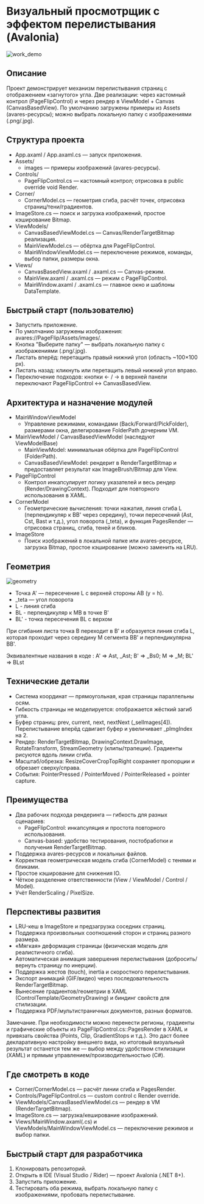 ﻿
# Визуальный просмотрщик с эффектом перелистывания (Avalonia)
![work_demo](./Images/work_demo.webp) 


Описание
----------
Проект демонстрирует механизм перелистывания страниц с отображением «загнутого» угла. Две реализации: через кастомный контрол (PageFlipControl) и через рендер в ViewModel + Canvas (CanvasBasedView). По умолчанию загружены примеры из Assets (avares-ресурсы); можно выбрать локальную папку с изображениями (.png/.jpg).

## Структура проекта
- App.axaml / App.axaml.cs — запуск приложения.
- Assets/
  - images — примеры изображений (avares-ресурсы).
- Controls/
  - PageFlipControl.cs — кастомный контрол; отрисовка в public override void Render.
- Corner/
  - CornerModel.cs — геометрия сгиба, расчёт точек, отрисовка страниц/тени/градиентов.
- ImageStore.cs — поиск и загрузка изображений, простое кэширование Bitmap.
- ViewModels/
  - CanvasBasedViewModel.cs — Canvas/RenderTargetBitmap реализация.
  - MainViewModel.cs — обёртка для PageFlipControl.
  - MainWindowViewModel.cs — переключение режимов, команды, выбор папки, размеры окна.
- Views/
  - CanvasBasedView.axaml / .axaml.cs — Canvas-режим.
  - MainView.axaml / .axaml.cs — режим с PageFlipControl.
  - MainWindow.axaml / .axaml.cs — главное окно и шаблоны DataTemplate.

## Быстрый старт (пользователю)
- Запустить приложение.
- По умолчанию загружены изображения: avares://PageFlip/Assets/images/.
- Кнопка "Выберите папку" — выбрать локальную папку с изображениями (.png/.jpg).
- Листать вперёд: перетащить правый нижний угол (область ~100×100 px).
- Листать назад: кликнуть или перетащить левый нижний угол вправо.
- Переключение подходов: кнопки ← / → в верхней панели переключают PageFlipControl <-> CanvasBasedView.

## Архитектура и назначение модулей
- MainWindowViewModel
  - Управление режимами, командами (Back/Forward/PickFolder), размерами окна, делегирование FolderPath дочерним VM.
- MainViewModel / CanvasBasedViewModel (наследуют ViewModelBase)
  - MainViewModel: минимальная обёртка для PageFlipControl (FolderPath).
  - CanvasBasedViewModel: рендерит в RenderTargetBitmap и предоставляет результат как ImageBrush/Bitmap для View.
- PageFlipControl
  - Контрол инкапсулирует логику указателей и весь рендер (Render/DrawingContext). Подходит для повторного использования в XAML.
- CornerModel
  - Геометрические вычисления: точки нажатия, линия сгиба L (перпендикуляр к BB' через середину), точки пересечений (Ast, Cst, Bast и т.д.), угол поворота (_teta), и функция PagesRender — отрисовка страниц, сгиба, теней и бликов.
- ImageStore
  - Поиск изображений в локальной папке или avares-ресурсе, загрузка Bitmap, простое кэширование (можно заменить на LRU).

## Геометрия
![geometry](./Images/geometry.png) 

- Точка A' — пересечение L с верхней стороны AB (y = h). 
- _teta — угол поворота
- L - линия сгиба
- BL - перпендикуляр к MB  в точке B' 
- BL' - точка пересечения BL с верхом

При  сгибания листа точка B переходит в B' и образуется линия сгиба L, которая проходит через середину M сегмента BB' и перпендикулярна BB'. 

Эквивалентные названия в коде : 
A' => Ast, _Ast;
B' => _Bs0;
M => _M;
BL' => BLst 

## Технические детали
- Система координат — прямоугольная, края страницы параллельны осям.
- Гибкость страницы не моделируется: отображается жёсткий загиб угла.
- Буфер страниц: prev, current, next, nextNext (_selImages[4]). Перелистывание вперёд сдвигает буфер и увеличивает _pImgIndex на 2.
- Рендер: RenderTargetBitmap, DrawingContext.DrawImage, RotateTransform, StreamGeometry (клипы/трапеции). Градиенты рисуются вдоль линии сгиба.
- Масштаб/обрезка: ResizeCoverCropTopRight сохраняет пропорции и обрезает сверху/справа.
- События: PointerPressed / PointerMoved / PointerReleased + pointer capture.

## Преимущества
- Два рабочих подхода рендеринга — гибкость для разных сценариев:
  - PageFlipControl: инкапсуляция и простота повторного использования.
  - Canvas-based: удобство тестирования, постобработки и получения RenderTargetBitmap.
- Поддержка avares-ресурсов и локальных файлов.
- Корректная геометрическая модель сгиба (CornerModel) с тенями и бликами.
- Простое кэширование для снижения IO.
- Чёткое разделение ответственности (View / ViewModel / Control / Model).
- Учёт RenderScaling / PixelSize.

## Перспективы развития
- LRU-кеш в ImageStore и предзагрузка соседних страниц.
- Поддержка произвольных соотношений сторон и страниц разного размера.
- «Мягкая» деформация страницы (физическая модель для реалистичного сгиба).
- Автоматическая анимация завершения перелистывания (добросить/вернуть страницу по инерции).
- Поддержка жестов (touch), inertia и скоростного перелистывания.
- Экспорт анимаций (GIF/видео) через последовательность RenderTargetBitmap.
- Вынесение градиентов/геометрии в XAML (ControlTemplate/GeometryDrawing) и биндинг свойств для стилизации.
- Поддержка PDF/мультистраничных документов, разных форматов.

Замечание. При необходимости можно перенести регионы, градиенты и графические объекты из PageFlipControl.cs::PagesRender в XAML и привязать свойства (Points, Clip, GradientStops и т.д.). Это даст более декларативную настройку внешнего вида, но итоговый визуальный результат останется тем же — выбор между удобством стилизации (XAML) и прямым управлением/производительностью (C#).

## Где смотреть в коде
- Corner/CornerModel.cs — расчёт линии сгиба и PagesRender.
- Controls/PageFlipControl.cs — custom control с Render override.
- ViewModels/CanvasBasedViewModel.cs — рендер в VM (RenderTargetBitmap).
- ImageStore.cs — загрузка/кеширование изображений.
- Views/MainWindow.axaml(.cs) и ViewModels/MainWindowViewModel.cs — переключение режимов и выбор папки.

## Быстрый старт для разработчика
1. Клонировать репозиторий.
2. Открыть в IDE (Visual Studio / Rider) — проект Avalonia (.NET 8+).
3. Запустить приложение.
4. Тестировать оба режима, выбрать локальную папку с изображениями, пробовать перелистывание.
